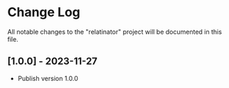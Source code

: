 # Change Log

All notable changes to the "relatinator" project will be documented in this file.

## [1.0.0] - 2023-11-27

- Publish version 1.0.0